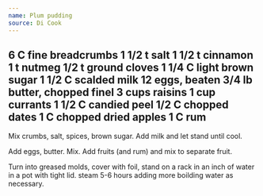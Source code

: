 ```yaml
---
name: Plum pudding
source: Di Cook
---
```

6 C fine breadcrumbs
1 1/2 t salt
1 1/2 t cinnamon
1 t nutmeg
1/2 t ground cloves
1 1/4 C light brown sugar
1 1/2 C scalded milk
12 eggs, beaten
3/4 lb butter, chopped finel
3 cups raisins
1 cup currants
1 1/2 C candied peel
1/2 C chopped dates
1 C chopped dried apples
1 C rum
---
Mix crumbs, salt, spices, brown sugar.  Add milk and let stand until cool.

Add eggs, butter.  Mix.  Add fruits (and rum) and mix to separate fruit.

Turn into greased molds, cover with foil, stand on a rack in an inch of water in a pot with tight lid.  steam 5-6 hours adding more boilding water as necessary.

